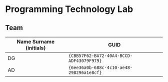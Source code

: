 # Programming Technology Lab

## Team

| Name Surname (initials) | GUID                                     |
| ----------------------- | ---------------------------------------- |
| DG                      | `{CBB57F62-BA72-40A4-BCCD-ADF43079F979}` |
| AD                      | `{6ee36a0b-688c-4c10-ae48-298296a1e8cf}`                        |
